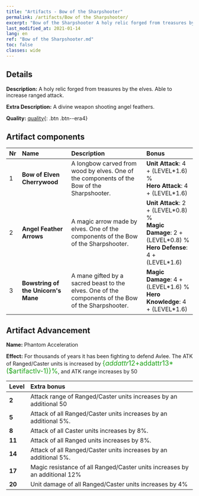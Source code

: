 ```yaml
---
title: "Artifacts - Bow of the Sharpshooter"
permalink: /artifacts/Bow of the Sharpshooter/
excerpt: "Bow of the Sharpshooter A holy relic forged from treasures by the elves. Able to increase ranged attack."
last_modified_at: 2021-01-14
lang: en
ref: "Bow of the Sharpshooter.md"
toc: false
classes: wide
---
```

## Details

 **Description:** A holy relic forged from treasures by the elves. Able to increase ranged attack.

 **Extra Description:** A divine weapon shooting angel feathers.

 **Quality:** [quality](#artifact-components){: .btn .btn--era4}



## Artifact components

  |  Nr  |    Name  |  Description | Bonus | 
  |:-----|:---------|:-------------|:------| 
  | 1 | **Bow of Elven Cherrywood** | A longbow carved from wood by elves. One of the components of the Bow of the Sharpshooter. | **Unit Attack**: 4 + (LEVEL\*1.6) %<br/>**Hero Attack**: 4 + (LEVEL\*1.6) | 
  | 2 | **Angel Feather Arrows** | A magic arrow made by elves. One of the components of the Bow of the Sharpshooter. | **Unit Attack**: 2 + (LEVEL\*0.8) %<br/>**Magic Damage**: 2 + (LEVEL\*0.8) %<br/>**Hero Defense**: 4 + (LEVEL\*1.6) | 
  | 3 | **Bowstring of the Unicorn's Mane** | A mane gifted by a sacred beast to the elves. One of the components of the Bow of the Sharpshooter. | **Magic Damage**: 4 + (LEVEL\*1.6) %<br/>**Hero Knowledge**: 4 + (LEVEL\*1.6) | 


## Artifact Advancement

 **Name:** Phantom Acceleration

 **Effect:** For thousands of years it has been fighting to defend Avlee. The ATK of Ranged/Caster units is increased by <span style="color: #1ca216;font-size:18px">{$addattr12+$addattr13*($artifactlv-1)}%</span>, and ATK range increases by 50

  |  Level  |    Extra bonus  | 
  |:--------|:----------------| 
  | **2** | Attack range of Ranged/Caster units increases by an additional 50 | 
  | **5** | Attack of all Ranged/Caster units increases by an additional 5%. | 
  | **8** | Attack of all Caster units increases by 8%. | 
  | **11** | Attack of all Ranged units increases by 8%. | 
  | **14** | Attack of all Ranged/Caster units increases by an additional 5%. | 
  | **17** | Magic resistance of all Ranged/Caster units increases by an additional 12% | 
  | **20** | Unit damage of all Ranged/Caster units increases by 4% | 

